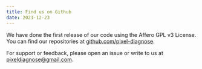 ```yaml
---
title: Find us on Github
date: 2023-12-23
---
```


We have done the first release of our code using the Affero GPL v3 License. 
You can find our repositories at [github.com/pixel-diagnose](https://github.com/pixel-diagnose). 

For support or feedback, please open an issue or write to us at pixeldiagnose@gmail.com. 